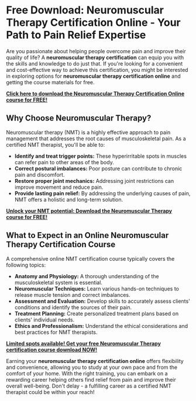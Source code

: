 # Free Download: Neuromuscular Therapy Certification Online - Your Path to Pain Relief Expertise

Are you passionate about helping people overcome pain and improve their quality of life? A **neuromuscular therapy certification** can equip you with the skills and knowledge to do just that. If you're looking for a convenient and cost-effective way to achieve this certification, you might be interested in exploring options for **neuromuscular therapy certification online** and getting the course materials for free.

[**Click here to download the Neuromuscular Therapy Certification Online course for FREE!**](https://udemywork.com/neuromuscular-therapy-certification-online)

## Why Choose Neuromuscular Therapy?

Neuromuscular therapy (NMT) is a highly effective approach to pain management that addresses the root causes of musculoskeletal pain. As a certified NMT therapist, you'll be able to:

*   **Identify and treat trigger points:** These hyperirritable spots in muscles can refer pain to other areas of the body.
*   **Correct postural imbalances:** Poor posture can contribute to chronic pain and discomfort.
*   **Restore proper joint mechanics:** Addressing joint restrictions can improve movement and reduce pain.
*   **Provide lasting pain relief:** By addressing the underlying causes of pain, NMT offers a holistic and long-term solution.

[**Unlock your NMT potential: Download the Neuromuscular Therapy course for FREE!**](https://udemywork.com/neuromuscular-therapy-certification-online)

## What to Expect in an Online Neuromuscular Therapy Certification Course

A comprehensive online NMT certification course typically covers the following topics:

*   **Anatomy and Physiology:** A thorough understanding of the musculoskeletal system is essential.
*   **Neuromuscular Techniques:** Learn various hands-on techniques to release muscle tension and correct imbalances.
*   **Assessment and Evaluation:** Develop skills to accurately assess clients' conditions and identify the sources of their pain.
*   **Treatment Planning:** Create personalized treatment plans based on clients' individual needs.
*   **Ethics and Professionalism:** Understand the ethical considerations and best practices for NMT therapists.

[**Limited spots available! Get your free Neuromuscular Therapy certification course download NOW!**](https://udemywork.com/neuromuscular-therapy-certification-online)

Earning your **neuromuscular therapy certification online** offers flexibility and convenience, allowing you to study at your own pace and from the comfort of your home. With the right training, you can embark on a rewarding career helping others find relief from pain and improve their overall well-being. Don't delay - a fulfilling career as a certified NMT therapist could be within your reach!
